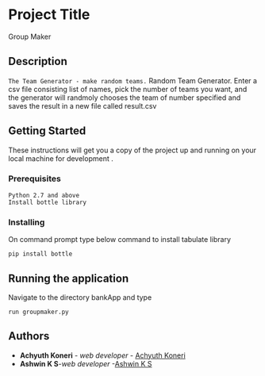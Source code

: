 # Project Title

Group Maker


##  Description
```The Team Generator - make random teams.```
Random Team Generator. Enter a  csv file consisting list of names, pick the number of teams you want, and the generator will randmoly chooses the team of number specified and saves the result in a new file called result.csv 

## Getting Started

These instructions will get you a copy of the project up and running on your local machine for development .

### Prerequisites
```
Python 2.7 and above
Install bottle library
```

### Installing

On command prompt type below command to install tabulate library

```
pip install bottle
```

## Running the application

Navigate to the directory bankApp and type
```
run groupmaker.py
```

## Authors

* **Achyuth Koneri** - *web developer* - [Achyuth Koneri](https://github.com/achyuthkv)
* **Ashwin K S**-*web developer* -[Ashwin K S](https://github.com/iamashwinks)



